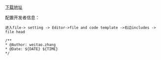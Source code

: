 [下载地址](https://www.jetbrains.com/idea/download/#section=windows)

配置开发者信息：
```
进入file-> setting -> Editor->file and code template ->右边includes -> file head

/**
* @Author: weitao.zhang
* @Date: ${DATE} ${TIME}
*/
```


